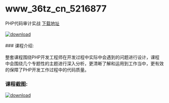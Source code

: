 # www_36tz_cn_5216877
PHP代码审计实战
[下载地址](http://www.36tz.cn/article/5216877 "下载地址")
<br/></br>[![download](http://36tz.cn/muke_img/2020_12_2-44-300x179.png "下载地址")](http://www.36tz.cn/article/5216877 "下载地址")
<br/></br>### 课程介绍:<br/></br>整套课程围绕PHP开发工程师在开发过程中实际中会遇到的问题进行设计，课程中会围绕几个专题性的主题进行深入分析，更清晰了解和运用到工作当中，更有效的保障了PHP开发工作过程中的代码质量。

### 课程截图:
[![download](http://36tz.cn/muke_img/2020_12_1-48.png "下载地址")](http://www.36tz.cn/article/5216877 "下载地址")
